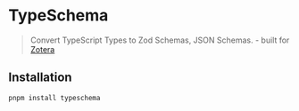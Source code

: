 # TypeSchema

> Convert TypeScript Types to Zod Schemas, JSON Schemas. - built for [Zotera](https://github.com/zotera/zotera)

## Installation

```bash
pnpm install typeschema
```
